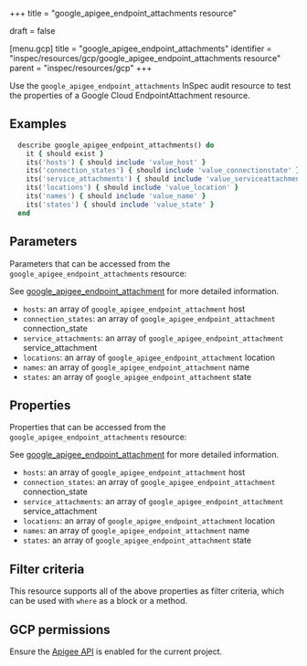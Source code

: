 +++
title = "google_apigee_endpoint_attachments resource"

draft = false



[menu.gcp]
title = "google_apigee_endpoint_attachments"
identifier = "inspec/resources/gcp/google_apigee_endpoint_attachments resource"
parent = "inspec/resources/gcp"
+++

Use the `google_apigee_endpoint_attachments` InSpec audit resource to test the properties of a Google Cloud EndpointAttachment resource.

## Examples

```ruby
  describe google_apigee_endpoint_attachments() do
    it { should exist }
    its('hosts') { should include 'value_host' }
    its('connection_states') { should include 'value_connectionstate' }
    its('service_attachments') { should include 'value_serviceattachment' }
    its('locations') { should include 'value_location' }
    its('names') { should include 'value_name' }
    its('states') { should include 'value_state' }
  end
```

## Parameters

Parameters that can be accessed from the `google_apigee_endpoint_attachments` resource:

See [google_apigee_endpoint_attachment](google_apigee_endpoint_attachment) for more detailed information.

* `hosts`: an array of `google_apigee_endpoint_attachment` host
* `connection_states`: an array of `google_apigee_endpoint_attachment` connection_state
* `service_attachments`: an array of `google_apigee_endpoint_attachment` service_attachment
* `locations`: an array of `google_apigee_endpoint_attachment` location
* `names`: an array of `google_apigee_endpoint_attachment` name
* `states`: an array of `google_apigee_endpoint_attachment` state

## Properties

Properties that can be accessed from the `google_apigee_endpoint_attachments` resource:

See [google_apigee_endpoint_attachment](google_apigee_endpoint_attachment) for more detailed information.

* `hosts`: an array of `google_apigee_endpoint_attachment` host
* `connection_states`: an array of `google_apigee_endpoint_attachment` connection_state
* `service_attachments`: an array of `google_apigee_endpoint_attachment` service_attachment
* `locations`: an array of `google_apigee_endpoint_attachment` location
* `names`: an array of `google_apigee_endpoint_attachment` name
* `states`: an array of `google_apigee_endpoint_attachment` state

## Filter criteria

This resource supports all of the above properties as filter criteria, which can be used
with `where` as a block or a method.

## GCP permissions

Ensure the [Apigee API](https://console.cloud.google.com/apis/library/apigee.googleapis.com/) is enabled for the current project.
